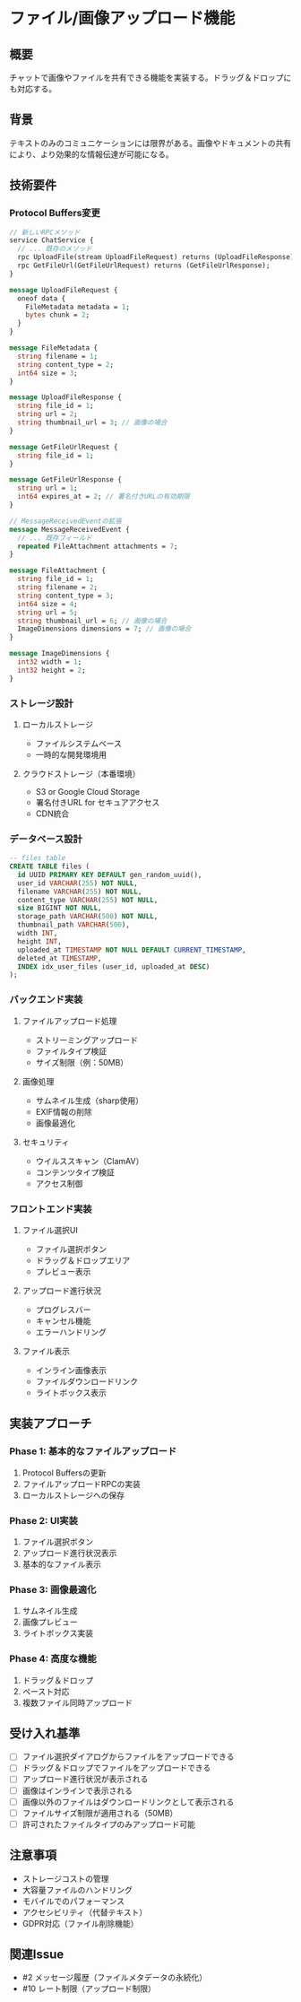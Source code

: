 # ファイル/画像アップロード機能

## 概要
チャットで画像やファイルを共有できる機能を実装する。ドラッグ＆ドロップにも対応する。

## 背景
テキストのみのコミュニケーションには限界がある。画像やドキュメントの共有により、より効果的な情報伝達が可能になる。

## 技術要件

### Protocol Buffers変更
```proto
// 新しいRPCメソッド
service ChatService {
  // ... 既存のメソッド
  rpc UploadFile(stream UploadFileRequest) returns (UploadFileResponse);
  rpc GetFileUrl(GetFileUrlRequest) returns (GetFileUrlResponse);
}

message UploadFileRequest {
  oneof data {
    FileMetadata metadata = 1;
    bytes chunk = 2;
  }
}

message FileMetadata {
  string filename = 1;
  string content_type = 2;
  int64 size = 3;
}

message UploadFileResponse {
  string file_id = 1;
  string url = 2;
  string thumbnail_url = 3; // 画像の場合
}

message GetFileUrlRequest {
  string file_id = 1;
}

message GetFileUrlResponse {
  string url = 1;
  int64 expires_at = 2; // 署名付きURLの有効期限
}

// MessageReceivedEventの拡張
message MessageReceivedEvent {
  // ... 既存フィールド
  repeated FileAttachment attachments = 7;
}

message FileAttachment {
  string file_id = 1;
  string filename = 2;
  string content_type = 3;
  int64 size = 4;
  string url = 5;
  string thumbnail_url = 6; // 画像の場合
  ImageDimensions dimensions = 7; // 画像の場合
}

message ImageDimensions {
  int32 width = 1;
  int32 height = 2;
}
```

### ストレージ設計
1. ローカルストレージ
   - ファイルシステムベース
   - 一時的な開発環境用

2. クラウドストレージ（本番環境）
   - S3 or Google Cloud Storage
   - 署名付きURL for セキュアアクセス
   - CDN統合

### データベース設計
```sql
-- files table
CREATE TABLE files (
  id UUID PRIMARY KEY DEFAULT gen_random_uuid(),
  user_id VARCHAR(255) NOT NULL,
  filename VARCHAR(255) NOT NULL,
  content_type VARCHAR(255) NOT NULL,
  size BIGINT NOT NULL,
  storage_path VARCHAR(500) NOT NULL,
  thumbnail_path VARCHAR(500),
  width INT,
  height INT,
  uploaded_at TIMESTAMP NOT NULL DEFAULT CURRENT_TIMESTAMP,
  deleted_at TIMESTAMP,
  INDEX idx_user_files (user_id, uploaded_at DESC)
);
```

### バックエンド実装
1. ファイルアップロード処理
   - ストリーミングアップロード
   - ファイルタイプ検証
   - サイズ制限（例：50MB）
   
2. 画像処理
   - サムネイル生成（sharp使用）
   - EXIF情報の削除
   - 画像最適化

3. セキュリティ
   - ウイルススキャン（ClamAV）
   - コンテンツタイプ検証
   - アクセス制御

### フロントエンド実装
1. ファイル選択UI
   - ファイル選択ボタン
   - ドラッグ＆ドロップエリア
   - プレビュー表示

2. アップロード進行状況
   - プログレスバー
   - キャンセル機能
   - エラーハンドリング

3. ファイル表示
   - インライン画像表示
   - ファイルダウンロードリンク
   - ライトボックス表示

## 実装アプローチ

### Phase 1: 基本的なファイルアップロード
1. Protocol Buffersの更新
2. ファイルアップロードRPCの実装
3. ローカルストレージへの保存

### Phase 2: UI実装
1. ファイル選択ボタン
2. アップロード進行状況表示
3. 基本的なファイル表示

### Phase 3: 画像最適化
1. サムネイル生成
2. 画像プレビュー
3. ライトボックス実装

### Phase 4: 高度な機能
1. ドラッグ＆ドロップ
2. ペースト対応
3. 複数ファイル同時アップロード

## 受け入れ基準
- [ ] ファイル選択ダイアログからファイルをアップロードできる
- [ ] ドラッグ＆ドロップでファイルをアップロードできる
- [ ] アップロード進行状況が表示される
- [ ] 画像はインラインで表示される
- [ ] 画像以外のファイルはダウンロードリンクとして表示される
- [ ] ファイルサイズ制限が適用される（50MB）
- [ ] 許可されたファイルタイプのみアップロード可能

## 注意事項
- ストレージコストの管理
- 大容量ファイルのハンドリング
- モバイルでのパフォーマンス
- アクセシビリティ（代替テキスト）
- GDPR対応（ファイル削除機能）

## 関連Issue
- #2 メッセージ履歴（ファイルメタデータの永続化）
- #10 レート制限（アップロード制限）